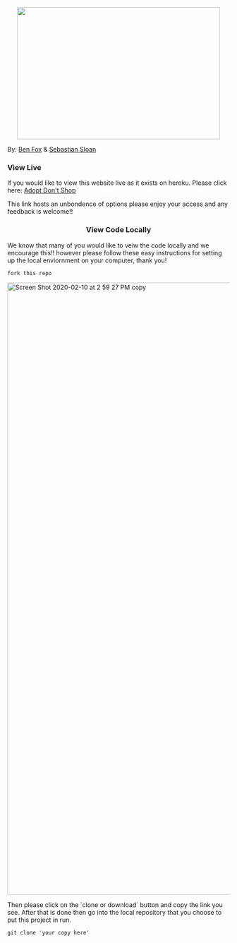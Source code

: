 <p align="center">
  <img width="460" height="300" src="https://ih1.redbubble.net/image.500440718.7854/flat,550x550,075,f.u1.jpg">
</p>

By: [Ben Fox](https://github.com/benfox1216) & [Sebastian Sloan](https://github.com/sasloan)

<h3 align="left"> View Live </h3>

  If you would like to view this website live as it exists on heroku. Please click here: [Adopt Don't Shop](https://adopt-dont-shop-paired-ss-bf.herokuapp.com/)
  
  This link hosts an unbondence of options please enjoy your access and any feedback is welcome!! 
  
<h3 align="center"> View Code Locally </h3>

<p> We know that many of you would like to veiw the code locally and we encourage this!! however please follow these easy instructions for setting up the local enviornment on your computer, thank you! </p>

```
fork this repo
```

<img width="1389" alt="Screen Shot 2020-02-10 at 2 59 27 PM copy" src="https://user-images.githubusercontent.com/51456013/74194688-ffa1b280-4c16-11ea-8c89-d961b380c8a6.png">

<p> Then please click on the `clone or download` button and copy the link you see. After that is done then go into the local
  repository that you choose to put this project in run. </p>

```
git clone 'your copy here' 

```




  
  
